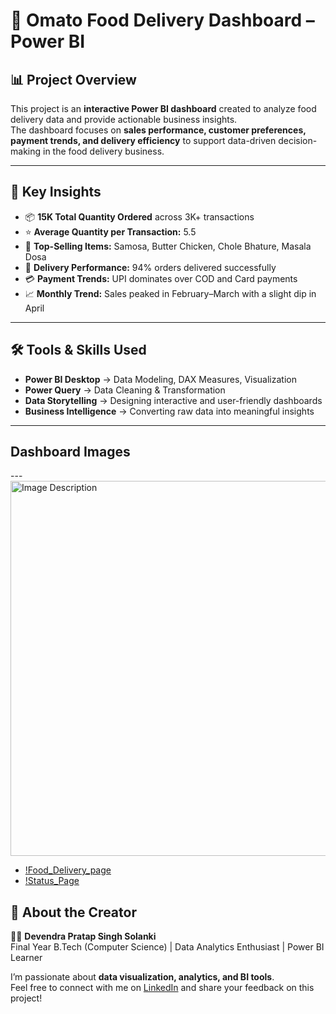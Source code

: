 # 🍴 Omato Food Delivery Dashboard – Power BI

## 📊 Project Overview
This project is an **interactive Power BI dashboard** created to analyze food delivery data and provide actionable business insights.  
The dashboard focuses on **sales performance, customer preferences, payment trends, and delivery efficiency** to support data-driven decision-making in the food delivery business.

---

## 🔑 Key Insights
- 📦 **15K Total Quantity Ordered** across 3K+ transactions  
- ⭐ **Average Quantity per Transaction:** 5.5  
- 🥘 **Top-Selling Items:** Samosa, Butter Chicken, Chole Bhature, Masala Dosa  
- 🚚 **Delivery Performance:** 94% orders delivered successfully  
- 💳 **Payment Trends:** UPI dominates over COD and Card payments  
- 📈 **Monthly Trend:** Sales peaked in February–March with a slight dip in April  

---

## 🛠️ Tools & Skills Used
- **Power BI Desktop** → Data Modeling, DAX Measures, Visualization  
- **Power Query** → Data Cleaning & Transformation  
- **Data Storytelling** → Designing interactive and user-friendly dashboards  
- **Business Intelligence** → Converting raw data into meaningful insights
- ----

## Dashboard Images

--- <image src="https://github.com/devendrapratapsinghsolanki/Omato-Food-Delivery-Dashboard/blob/39264a34241dd982e8f0877b7f1bc4d156214936/Food_Delivery_page.png " alt="Image Description" width="600">

- [!Food_Delivery_page](https://github.com/devendrapratapsinghsolanki/Omato-Food-Delivery-Dashboard/blob/39264a34241dd982e8f0877b7f1bc4d156214936/Food_Delivery_page.png)
- [!Status_Page](https://github.com/devendrapratapsinghsolanki/Omato-Food-Delivery-Dashboard/blob/39264a34241dd982e8f0877b7f1bc4d156214936/Status_Page.png)


## 🙌 About the Creator
👨‍💻 **Devendra Pratap Singh Solanki**  
Final Year B.Tech (Computer Science) | Data Analytics Enthusiast | Power BI Learner  

I’m passionate about **data visualization, analytics, and BI tools**.  
Feel free to connect with me on [LinkedIn](https://www.linkedin.com/in/devendra-pratap-singh-solanki-05b9932a7/) and share your feedback on this project!  





